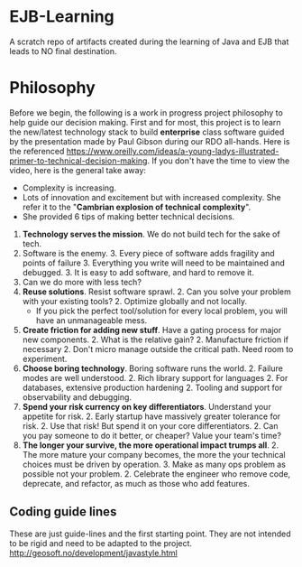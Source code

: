 # EJB-Learning
A scratch repo of artifacts created during the learning of Java and EJB that leads to NO final destination.

# Philosophy
Before we begin, the following is a work in progress project philosophy to help guide our decision making.  First and for most, this project is to learn the new/latest technology stack to build **enterprise** class software guided by the presentation made by Paul Gibson during our RDO all-hands.  Here is the referenced https://www.oreilly.com/ideas/a-young-ladys-illustrated-primer-to-technical-decision-making.  If you don't have the time to view the video, here is the general take away:

* Complexity is increasing.
* Lots of innovation and excitement but with increased complexity.  She refer it to the "**Cambrian explosion of technical complexity**".
* She provided 6 tips of making better technical decisions.
1. **Technology serves the mission**.  We do not build tech for the sake of tech.
  2. Software is the enemy.
    3. Every piece of software adds fragility and points of failure
    3. Everything you write will need to be maintained and debugged.
    3. It is easy to add software, and hard to remove it.
   2. Can we do more with less tech?
1. **Reuse solutions**. Resist software sprawl.
   2. Can you solve your problem with your existing tools?
   2. Optimize globally and not locally.
      * If you pick the perfect tool/solution for every local problem, you will have an unmanageable mess.
1. **Create friction for adding new stuff**.  Have a gating process for major new components.
   2. What is the relative gain?
   2. Manufacture friction if necessary
   2. Don't micro manage outside the critical path.  Need room to experiment.
1. **Choose boring technology**.  Boring software runs the world.
   2. Failure modes are well understood.
   2. Rich library support for languages
   2. For databases, extensive production hardening
   2. Tooling and support for observability and debugging.
1. **Spend your risk currency on key differentiators**.  Understand your appetite for risk.
   2. Early startup have massively greater tolerance for risk.
   2. Use that risk! But spend it on your core differentiators.
   2. Can you pay someone to do it better, or cheaper?  Value your team's time?
1. **The longer your survive, the more operational impact trumps all**.
   2. The more mature your company becomes, the more the your technical choices must be driven by operation.
      3. Make as many ops problem as possible not your problem.
   2. Celebrate the engineer who remove code, deprecate, and refactor, as much as those who add features.

## Coding guide lines
These are just guide-lines and the first starting point.  They are not intended to be rigid and need to be adapted to the project.
http://geosoft.no/development/javastyle.html
